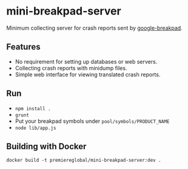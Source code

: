 # mini-breakpad-server

Minimum collecting server for crash reports sent by
[google-breakpad](https://code.google.com/p/google-breakpad/).


## Features

* No requirement for setting up databases or web servers.
* Collecting crash reports with minidump files.
* Simple web interface for viewing translated crash reports.

## Run

* `npm install .`
* `grunt`
* Put your breakpad symbols under `pool/symbols/PRODUCT_NAME`
* `node lib/app.js`

## Building with Docker
```
docker build -t premiereglobal/mini-breakpad-server:dev .
```
